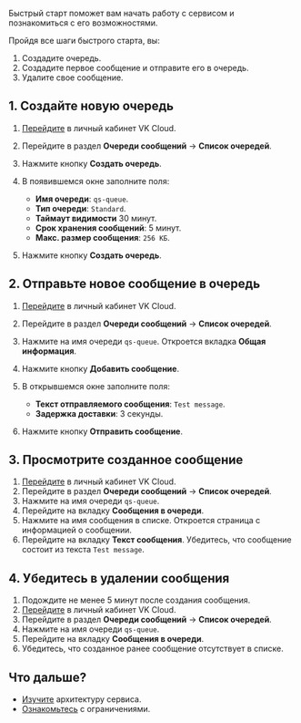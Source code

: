 Быстрый старт поможет вам начать работу с сервисом и познакомиться с его возможностями.

Пройдя все шаги быстрого старта, вы:

1. Создадите очередь.
1. Создадите первое сообщение и отправите его в очередь.
1. Удалите свое сообщение.

## 1. Создайте новую очередь

1. [Перейдите](https://mcs.mail.ru/app/) в личный кабинет VK Cloud.
1. Перейдите в раздел **Очереди сообщений** → **Список очередей**.
1. Нажмите кнопку **Создать очередь**.
1. В появившемся окне заполните поля:

    - **Имя очереди**: `qs-queue`.
    - **Тип очереди**: `Standard`.
    - **Таймаут видимости** 30 минут.
    - **Срок хранения сообщений**: 5 минут.
    - **Макс. размер сообщения**: `256 КБ`.

1. Нажмите кнопку **Создать очередь**.

## 2. Отправьте новое сообщение в очередь

1. [Перейдите](https://mcs.mail.ru/app/) в личный кабинет VK Cloud.
1. Перейдите в раздел **Очереди сообщений** → **Список очередей**.
1. Нажмите на имя очереди `qs-queue`. Откроется вкладка **Общая информация**.
1. Нажмите кнопку **Добавить сообщение**.
1. В открывшемся окне заполните поля:

    - **Текст отправляемого сообщения**: `Test message`.
    - **Задержка доставки**: 3 секунды.

1. Нажмите кнопку **Отправить сообщение**.

## 3. Просмотрите созданное сообщение

1. [Перейдите](https://mcs.mail.ru/app/) в личный кабинет VK Cloud.
1. Перейдите в раздел **Очереди сообщений** → **Список очередей**.
1. Нажмите на имя очереди `qs-queue`.
1. Перейдите на вкладку **Сообщения в очереди**.
1. Нажмите на имя сообщения в списке. Откроется страница с информацией о сообщении.
1. Перейдите на вкладку **Текст сообщения**. Убедитесь, что сообщение состоит из текста `Test message`.

## 4. Убедитесь в удалении сообщения

1. Подождите не менее 5 минут после создания сообщения.
1. [Перейдите](https://mcs.mail.ru/app/) в личный кабинет VK Cloud.
1. Перейдите в раздел **Очереди сообщений** → **Список очередей**.
1. Нажмите на имя очереди `qs-queue`.
1. Перейдите на вкладку **Сообщения в очереди**.
1. Убедитесь, что созданное ранее сообщение отсутствует в списке.

## Что дальше?

- [Изучите](../architecture/) архитектуру сервиса.
- [Ознакомьтесь](../limitations/) с ограничениями.
